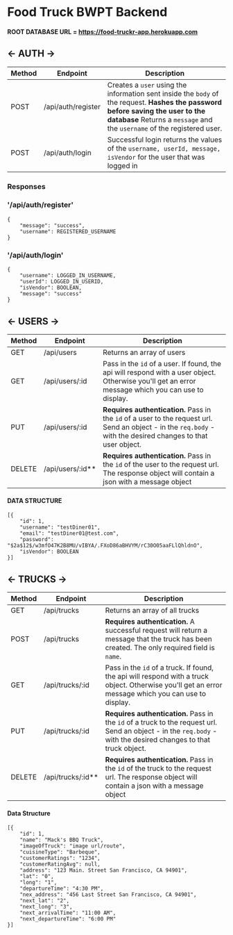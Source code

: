 # Food Truck BWPT Backend

#### ROOT DATABASE URL = https://food-truckr-app.herokuapp.com

## <- AUTH ->

| Method | Endpoint           | Description                                                                                                                                                                                                 |
| ------ | ------------------ | ----------------------------------------------------------------------------------------------------------------------------------------------------------------------------------------------------------- |
| POST   | /api/auth/register | Creates a `user` using the information sent inside the `body` of the request. **Hashes the password before saving the user to the database** Returns a `message` and the `username` of the registered user. |
| POST   | /api/auth/login    | Successful login returns the values of the `username, userId, message, isVendor` for the user that was logged in                                                                                            |

### Responses

### '/api/auth/register'

    {
        "message": "success",
        "username": REGISTERED_USERNAME
    }

### '/api/auth/login'

    {
        "username": LOGGED_IN_USERNAME,
        "userId": LOGGED_IN_USERID,
        "isVendor": BOOLEAN,
        "message": "success"
    }

## <- USERS ->

| Method | Endpoint           | Description                                                                                                                                                    |
| ------ | ------------------ | -------------------------------------------------------------------------------------------------------------------------------------------------------------- |
| GET    | /api/users         | Returns an array of users                                                                                                                                      |
| GET    | /api/users/:id     | Pass in the `id` of a user. If found, the api will respond with a user object. Otherwise you'll get an error message which you can use to display.             |
| PUT    | /api/users/:id     | **Requires authentication.** Pass in the `id` of a user to the request url. Send an object - in the `req.body` - with the desired changes to that user object. |
| DELETE | /api/users/:id\*\* | **Requires authentication.** Pass in the `id` of the user to the request url. The response object will contain a json with a message object                    |

#### DATA STRUCTURE

    [{
        "id": 1,
        "username": "testDiner01",
        "email": "testDiner01@test.com",
        "password": "$2a$12$/w3mfO47K2B8MU/vIBYA/.FXoD86aBHVYM/rC30O05aaFLlQhldnO",
        "isVendor": BOOLEAN
    }]

## <- TRUCKS ->

| Method | Endpoint            | Description                                                                                                                                                      |
| ------ | ------------------- | ---------------------------------------------------------------------------------------------------------------------------------------------------------------- |
| GET    | /api/trucks         | Returns an array of all trucks                                                                                                                                   |  |
| POST   | /api/trucks         | **Requires authentication.** A successful request will return a message that the truck has been created. The only required field is `name`.                      |
| GET    | /api/trucks/:id     | Pass in the `id` of a truck. If found, the api will respond with a truck object. Otherwise you'll get an error message which you can use to display.             |
| PUT    | /api/trucks/:id     | **Requires authentication.** Pass in the `id` of a truck to the request url. Send an object - in the `req.body` - with the desired changes to that truck object. |
| DELETE | /api/trucks/:id\*\* | **Requires authentication.** Pass in the `id` of the truck to the request url. The response object will contain a json with a message object                     |

#### Data Structure

    [{
        "id": 1,
        "name": "Mack's BBQ Truck",
        "imageOfTruck": "image url/route",
        "cuisineType": "Barbeque",
        "customerRatings": "1234",
        "customerRatingAvg": null,
        "address": "123 Main. Street San Francisco, CA 94901",
        "lat": "0",
        "long": "1",
        "departureTime": "4:30 PM",
        "nex_address": "456 Last Street San Francisco, CA 94901",
        "next_lat": "2",
        "next_long": "3",
        "next_arrivalTime": "11:00 AM",
        "next_departureTime": "6:00 PM"
    }]
